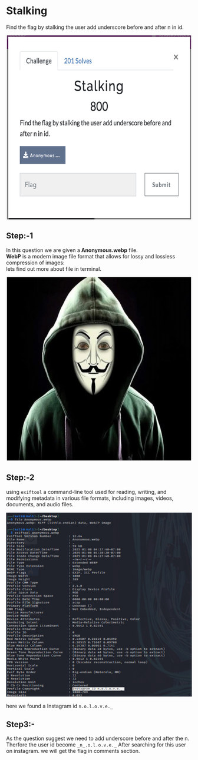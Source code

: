 # Stalking

Find the flag by stalking the user add underscore before and after n in id.

<p align="center">
  <img src="image1.png" alt="Description" width="500" height="500">
</p>

## Step:-1

In this question we are given a<b> Anonymous.webp</b> file.<br> <b>WebP</b> is a modern image file format that allows for lossy and lossless compression of images:
<br>lets find out more about file in terminal.

<p align="center">
  <img src="Anonymous.webp" alt="Description" width="500" height="500">
</p>

## Step:-2
using ```exiftool``` a command-line tool used for reading, writing, and modifying metadata in various file formats, including images, videos, documents, and audio files. 
<p align="center">
  <img src="image2.jpeg" alt="Description" width="900" height="500">
</p>

here we found a Instagram id `n.o.l.o.v.e._`

## Step3:-
As the question suggest we need to add underscore before and after the n.<br> 
Therfore the user id become `_n_.o.l.o.v.e._`
After searching for this user on instagram. we will get the flag in comments section. 






